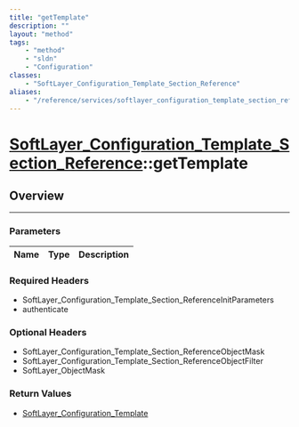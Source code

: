 ```yaml
---
title: "getTemplate"
description: ""
layout: "method"
tags:
    - "method"
    - "sldn"
    - "Configuration"
classes:
    - "SoftLayer_Configuration_Template_Section_Reference"
aliases:
    - "/reference/services/softlayer_configuration_template_section_reference/getTemplate"
---
```

# [SoftLayer_Configuration_Template_Section_Reference](/reference/services/SoftLayer_Configuration_Template_Section_Reference)::getTemplate





## Overview 


-----

### Parameters 
|Name | Type | Description |
| --- | --- | --- |


### Required Headers
* SoftLayer_Configuration_Template_Section_ReferenceInitParameters
* authenticate


### Optional Headers
* SoftLayer_Configuration_Template_Section_ReferenceObjectMask
* SoftLayer_Configuration_Template_Section_ReferenceObjectFilter
* SoftLayer_ObjectMask

### Return Values
* <a href='/reference/datatypes/SoftLayer_Configuration_Template'>SoftLayer_Configuration_Template </a>




